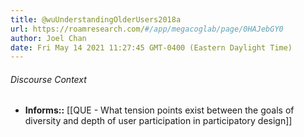 ```yaml
---
title: @wuUnderstandingOlderUsers2018a
url: https://roamresearch.com/#/app/megacoglab/page/0HAJebGY0
author: Joel Chan
date: Fri May 14 2021 11:27:45 GMT-0400 (Eastern Daylight Time)
---
```




###### Discourse Context

- **Informs::** [[QUE - What tension points exist between the goals of diversity and depth of user participation in participatory design]]
